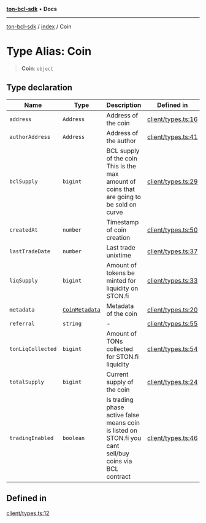 [**ton-bcl-sdk**](../../README.md) • **Docs**

***

[ton-bcl-sdk](../../README.md) / [index](../README.md) / Coin

# Type Alias: Coin

> **Coin**: `object`

## Type declaration

| Name | Type | Description | Defined in |
| ------ | ------ | ------ | ------ |
| `address` | `Address` | Address of the coin | [client/types.ts:16](https://github.com/ton-fun-tech/ton-bcl-sdk/blob/7c79deee0843005cc270344ad3ec486e60aeccd9/src/client/types.ts#L16) |
| `authorAddress` | `Address` | Address of the author | [client/types.ts:41](https://github.com/ton-fun-tech/ton-bcl-sdk/blob/7c79deee0843005cc270344ad3ec486e60aeccd9/src/client/types.ts#L41) |
| `bclSupply` | `bigint` | BCL supply of the coin This is the max amount of coins that are going to be sold on curve | [client/types.ts:29](https://github.com/ton-fun-tech/ton-bcl-sdk/blob/7c79deee0843005cc270344ad3ec486e60aeccd9/src/client/types.ts#L29) |
| `createdAt` | `number` | Timestamp of coin creation | [client/types.ts:50](https://github.com/ton-fun-tech/ton-bcl-sdk/blob/7c79deee0843005cc270344ad3ec486e60aeccd9/src/client/types.ts#L50) |
| `lastTradeDate` | `number` | Last trade unixtime | [client/types.ts:37](https://github.com/ton-fun-tech/ton-bcl-sdk/blob/7c79deee0843005cc270344ad3ec486e60aeccd9/src/client/types.ts#L37) |
| `liqSupply` | `bigint` | Amount of tokens be minted for liquidity on STON.fi | [client/types.ts:33](https://github.com/ton-fun-tech/ton-bcl-sdk/blob/7c79deee0843005cc270344ad3ec486e60aeccd9/src/client/types.ts#L33) |
| `metadata` | [`CoinMetadata`](CoinMetadata.md) | Metadata of the coin | [client/types.ts:20](https://github.com/ton-fun-tech/ton-bcl-sdk/blob/7c79deee0843005cc270344ad3ec486e60aeccd9/src/client/types.ts#L20) |
| `referral` | `string` | - | [client/types.ts:55](https://github.com/ton-fun-tech/ton-bcl-sdk/blob/7c79deee0843005cc270344ad3ec486e60aeccd9/src/client/types.ts#L55) |
| `tonLiqCollected` | `bigint` | Amount of TONs collected for STON.fi liquidity | [client/types.ts:54](https://github.com/ton-fun-tech/ton-bcl-sdk/blob/7c79deee0843005cc270344ad3ec486e60aeccd9/src/client/types.ts#L54) |
| `totalSupply` | `bigint` | Current supply of the coin | [client/types.ts:24](https://github.com/ton-fun-tech/ton-bcl-sdk/blob/7c79deee0843005cc270344ad3ec486e60aeccd9/src/client/types.ts#L24) |
| `tradingEnabled` | `boolean` | Is trading phase active false means coin is listed on STON.fi you cant sell/buy coins via BCL contract | [client/types.ts:46](https://github.com/ton-fun-tech/ton-bcl-sdk/blob/7c79deee0843005cc270344ad3ec486e60aeccd9/src/client/types.ts#L46) |

## Defined in

[client/types.ts:12](https://github.com/ton-fun-tech/ton-bcl-sdk/blob/7c79deee0843005cc270344ad3ec486e60aeccd9/src/client/types.ts#L12)
